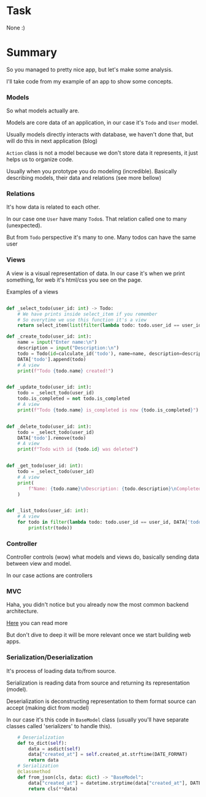 # Task

None :)

# Summary


So you managed to pretty nice app, but let's make some analysis.

I'll take code from my example of an app to show some concepts.

### Models

So what models actually are.

Models are core data of an application, in our case it's `Todo` and `User` model.

Usually models directly interacts with database, we haven't done that, but will do this in next application (blog)

`Action` class is not a model because we don't store data it represents, it just helps us to organize code.

Usually when you prototype you do modeling (incredible). Basically describing models,
their data and relations (see more bellow)

### Relations

It's how data is related to each other.

In our case one `User` have many `Todo`s. That relation called one to many (unexpected).

But from `Todo` perspective it's many to one. Many todos can have the same user


### Views
A view is a visual representation of data.
In our case it's when we print something, for web it's html/css you see on the page.

Examples of a views
```python

def _select_todo(user_id: int) -> Todo:
    # We have prints inside select_item if you remember
    # So everytime we use this function it's a view
    return select_item(list(filter(lambda todo: todo.user_id == user_id, DATA['todo'])), "Select todo:\n")

def _create_todo(user_id: int):
    name = input("Enter name:\n")
    description = input("Description:\n")
    todo = Todo(id=calculate_id('todo'), name=name, description=description, is_completed=False, created_at=datetime.now(), user_id=user_id)
    DATA['todo'].append(todo)
    # A view
    print(f"Todo {todo.name} created!")


def _update_todo(user_id: int):
    todo = _select_todo(user_id)
    todo.is_completed = not todo.is_completed
    # A view
    print(f"Todo {todo.name} is_completed is now {todo.is_completed}")


def _delete_todo(user_id: int):
    todo = _select_todo(user_id)
    DATA['todo'].remove(todo)
    # A view
    print(f"Todo with id {todo.id} was deleted")


def _get_todo(user_id: int):
    todo = _select_todo(user_id)
    # A view
    print(
        f"Name: {todo.name}\nDescription: {todo.description}\nCompleted:{todo.is_completed}\nCreated at: {todo.created_at}"
    )


def _list_todos(user_id: int):
    # A view
    for todo in filter(lambda todo: todo.user_id == user_id, DATA['todo']):
        print(str(todo))
```
### Controller

Controller controls (wow) what models and views do, basically sending data between view and model.

In our case actions are controllers

### MVC

Haha, you didn't notice but you already now the most common backend architecture.

[Here](https://towardsdatascience.com/everything-you-need-to-know-about-mvc-architecture-3c827930b4c1) you can read more

But don't dive to deep it will be more relevant once we start building web apps.

### Serialization/Deserialization

It's process of loading data to/from source.

Serialization is reading data from source and returning its representation (model).

Deserialization is deconstructing representation to them format source can accept (making dict from model)

In our case it's this code in `BaseModel` class (usually you'll have separate classes called 'serializers' to handle this).
```python
    # Deserialization
    def to_dict(self):
        data = asdict(self)
        data["created_at"] = self.created_at.strftime(DATE_FORMAT)
        return data
    # Serialization
    @classmethod
    def from_json(cls, data: dict) -> "BaseModel":
        data["created_at"] = datetime.strptime(data["created_at"], DATE_FORMAT)
        return cls(**data)
```
